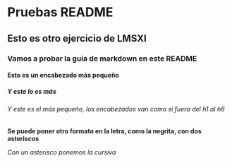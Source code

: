 <!-- # Ejercicio de clase

## modificación de prueba para fork

### una modificacion

### otra modificacion

### clase huelga

### actualizacion fin de mes 28 de Septiembre

modificacion metodo 3
blablabla -->

# Pruebas README

## Esto es otro ejercicio de LMSXI

### Vamos a probar la guía de markdown en este README


#### Esto es un encabezado más pequeño

##### Y este lo es más

###### Y este es el más pequeño, los encabezados van como si fuera del h1 al h6

**Se puede poner otro formato en la letra, como la negrita, con dos asteriscos**

*Con un asterisco ponemos la cursiva*

